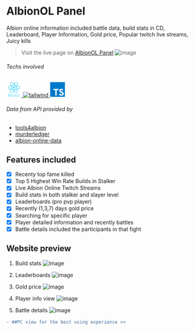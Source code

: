# **AlbionOL Panel**

Albion online information included battle data, build stats in CD, Leaderboard, Player Information, Gold price, Popular twitch live streams, Juicy kills

> Visit the live page on [AlbionOL Panel](https://albion-ol-panel.vercel.app/) 
![image](https://user-images.githubusercontent.com/74807962/193187232-f91faa8f-12c9-4d55-86a1-b782f678a201.png)


###### Techs involved

<p align="left"> <a href="https://reactjs.org/" target="_blank" rel="noreferrer"> <img src="https://raw.githubusercontent.com/devicons/devicon/master/icons/react/react-original-wordmark.svg" alt="react" width="40" height="40"/> </a> <a href="https://tailwindcss.com/" target="_blank" rel="noreferrer"> <img src="https://www.vectorlogo.zone/logos/tailwindcss/tailwindcss-icon.svg" alt="tailwind" width="40" height="40"/> </a> <a href="https://www.typescriptlang.org/" target="_blank" rel="noreferrer"> <img src="https://raw.githubusercontent.com/devicons/devicon/master/icons/typescript/typescript-original.svg" alt="typescript" width="40" height="40"/> </a> </p>

###### Data from API provided by

- [tools4albion](https://www.tools4albion.com/api_info.php) 
- [murderledger](https://editor.swagger.io/?url=https://murderledger.com/api/openapi.json)  
- [albion-online-data](https://www.albion-online-data.com/) 

## Features included

- [x] Recenty top fame killed
- [x] Top 5 Highest Win Rate Builds in Stalker
- [x] Live Albion Online Twitch Streams
- [x] Build stats in both stalker and slayer level
- [x] Leaderboards (pro pvp player)
- [x] Recently (1,3,7) days gold price
- [x] Searching for specific player
- [x] Player detailed information and recently battles
- [x] Battle details included the participants in that fight

## Website preview
1. Build stats
![image](https://user-images.githubusercontent.com/74807962/193187336-45484de5-c883-446d-85a9-ee750f6738cf.png)

2. Leaderboards
![image](https://user-images.githubusercontent.com/74807962/193187453-734a4e42-2957-43d0-9dca-a5c675877e38.png)

3. Gold price
![image](https://user-images.githubusercontent.com/74807962/193187512-4419cae1-1b46-4a59-96c2-067ffcedc211.png)

4. Player info view
![image](https://user-images.githubusercontent.com/74807962/193187560-eb56eeda-e7b0-45e4-a1cd-d2db4e0ee17c.png)

5. Battle details
![image](https://user-images.githubusercontent.com/74807962/193187623-bb54ab6e-3b75-4192-8d8f-2127b24cc0bd.png)

```diff
- ##PC view for the best using experience ><
